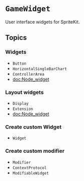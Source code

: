 # ``GameWidget``

User interface widgets for SpriteKit.

<!--## Overview-->
<!---->
<!--Text-->

## Topics

### Widgets

- ``Button``
- ``HorizontalSingleBarChart``
- ``ControllerArea``
- <doc:Node_widget>

### Layout widgets

- ``Display``
- ``Extension``
- <doc:Node_widget>

### Create custom Widget

- ``Widget``

### Create custom modifier

- ``Modifier``
- ``ContextProtocol``
- ``ModifiableWidget``
